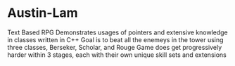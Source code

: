 # Austin-Lam
Text Based RPG
  Demonstrates usages of pointers and extensive knowledge in classes written in C++
  Goal is to beat all the enemeys in the tower using three classes, Berseker, Scholar, and Rouge
  Game does get progressively harder within 3 stages, each with their own unique skill sets and extensions
